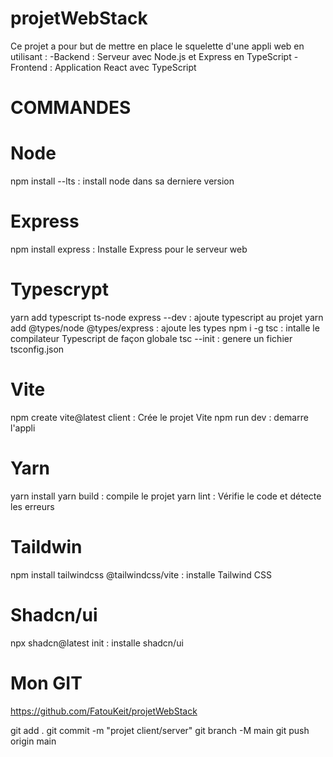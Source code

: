 # projetWebStack
Ce projet a pour but de mettre en place le squelette d'une appli web en utilisant :
-Backend : Serveur avec Node.js et Express en TypeScript
-Frontend : Application React avec TypeScript

# COMMANDES
# Node
npm install --lts : install node dans sa derniere version
# Express
npm install express : Installe Express pour le serveur web
# Typescrypt
yarn add typescript ts-node express --dev : ajoute typescript au projet
yarn add @types/node @types/express : ajoute les types
npm i -g tsc : intalle le compilateur Typescript de façon globale
tsc --init : genere un fichier tsconfig.json
# Vite
npm create vite@latest client : Crée le projet Vite
npm run dev : demarre l'appli
# Yarn
yarn install
yarn build : compile le projet
yarn lint : Vérifie le code et détecte les erreurs
# Taildwin
npm install tailwindcss @tailwindcss/vite : installe Tailwind CSS
# Shadcn/ui
npx shadcn@latest init : installe shadcn/ui


# Mon GIT
https://github.com/FatouKeit/projetWebStack

git add .
git commit -m "projet client/server"
git branch -M main
git push origin main

